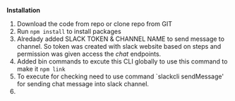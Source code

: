 <b>Installation</b>
1. Download the code from repo or clone repo from GIT
2. Run `npm install` to install packages
3. Alredady added SLACK TOKEN & CHANNEL NAME to send message to channel. So token was created with slack website based on steps and permission was given access the <i>chat</i> endpoints.
4. Added bin commands to excute this CLI globally to use this command to make it `npm link`
5. To execute for checking need to use command `slackcli sendMessage' for sending chat message into slack channel.
6. 